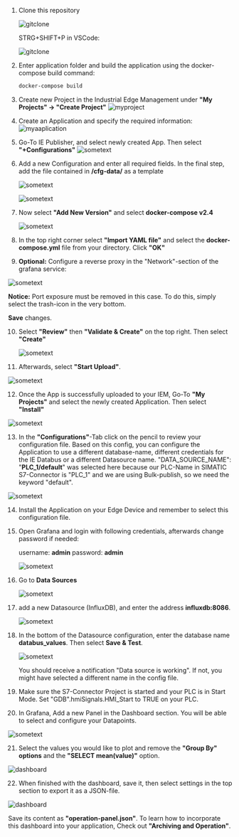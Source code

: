 1. Clone this repository

   ![gitclone](graphics/clonerepo.png)

   STRG+SHIFT+P in VSCode:

   ![gitclone](graphics/git2.png)
   
2. Enter application folder and build the application using the docker-compose build command:

    ```bash
    docker-compose build
    ```

3. Create new Project in the Industrial Edge Management under **"My Projects" -> "Create Project"**
   ![myproject](graphics/project.PNG)

4. Create an Application and specify the required information:
   ![myaaplication](graphics/app.PNG)

5. Go-To IE Publisher, and select newly created App. Then select **"+Configurations"**
   ![sometext](graphics/addconfig.png)

6. Add a new Configuration and enter all required fields. In the final step, add the file contained in **/cfg-data/** as a template

   ![sometext](graphics/addconfig2.png)

   ![sometext](graphics/addconfig3.png)

7. Now select **"Add New Version"** and select **docker-compose v2.4**
   
   ![sometext](graphics/dockercompose.png)

8. In the top right corner select **"Import YAML file"** and select the **docker-compose.yml** file from your directory. Click **"OK"**

9. **Optional:** Configure a reverse proxy in the "Network"-section of the grafana service: 

  ![sometext](graphics/reverseproxy.png)

  **Notice:** Port exposure must be removed in this case. To do this, simply select the trash-icon in the very bottom.

  **Save** changes.

10. Select **"Review"** then **"Validate & Create"** on the top right. Then select **"Create"**
    
    ![sometext](graphics/validatecreate.png)

11. Afterwards, select **"Start Upload"**.

   ![sometext](graphics/startupload.png)

12. Once the App is successfully uploaded to your IEM, Go-To **"My Projects"** and select the newly created Application. Then select **"Install"**

   ![sometext](graphics/uploaddone.png)

13. In the **"Configurations"**-Tab click on the pencil to review your configuration file. Based on this config, you can configure the Application to use a different database-name, different credentials for the IE Databus or a different Datasource name. "DATA_SOURCE_NAME": "**PLC_1/default**" was selected here because our PLC-Name in SIMATIC S7-Connector is "PLC_1" and we are using Bulk-publish, so we need the keyword "default".

   ![sometext](graphics/displayconfig.png)

14. Install the Application on your Edge Device and remember to select this configuration file. 

15. Open Grafana and login with following credentials, afterwards change password if needed:
    
    username: **admin**
    password: **admin**

    ![sometext](graphics/grafanalogin.png)
    
16. Go to **Data Sources** 
    
    ![sometext](graphics/datasources.png)

17. add a new Datasource (InfluxDB), and enter the address **influxdb:8086**.

    ![sometext](graphics/influxdata.png)

18. In the bottom of the Datasource configuration, enter the database name **databus_values**. Then select **Save & Test**.

    ![sometext](graphics/databus_values.png)

    You should receive a notification "Data source is working". If not, you might have selected a different name in the config file.

19. Make sure the S7-Connector Project is started and your PLC is in Start Mode. Set "GDB".hmiSignals.HMI_Start to TRUE on your PLC. 

20. In Grafana, Add a new Panel in the Dashboard section. You will be able to select and configure your Datapoints.

  ![sometext](graphics/grafanaplot.png)

21. Select the values you would like to plot and remove the **"Group By" options** and the **"SELECT mean(value)"** option.

  ![dashboard](graphics/dashboard_full.png)

22. When finished with the dashboard, save it, then select settings in the top section to export it as a JSON-file. 

  ![dashboard](graphics/json-dashboard.png)

  Save its content as **"operation-panel.json"**. To learn how to incorporate this dashboard into your application, Check out **"Archiving and Operation"**.